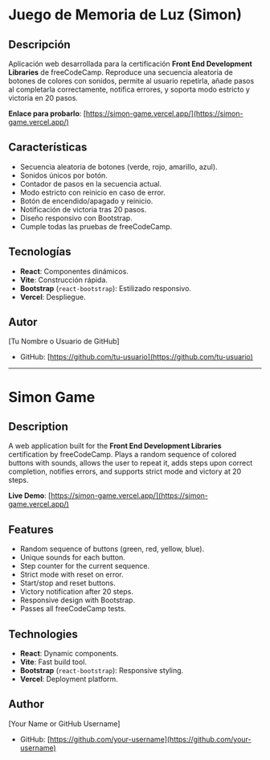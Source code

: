# Juego de Memoria de Luz (Simon)

## Descripción
Aplicación web desarrollada para la certificación **Front End Development Libraries** de freeCodeCamp. Reproduce una secuencia aleatoria de botones de colores con sonidos, permite al usuario repetirla, añade pasos al completarla correctamente, notifica errores, y soporta modo estricto y victoria en 20 pasos.

**Enlace para probarlo**: [https://simon-game.vercel.app/](https://simon-game.vercel.app/)

## Características
- Secuencia aleatoria de botones (verde, rojo, amarillo, azul).
- Sonidos únicos por botón.
- Contador de pasos en la secuencia actual.
- Modo estricto con reinicio en caso de error.
- Botón de encendido/apagado y reinicio.
- Notificación de victoria tras 20 pasos.
- Diseño responsivo con Bootstrap.
- Cumple todas las pruebas de freeCodeCamp.

## Tecnologías
- **React**: Componentes dinámicos.
- **Vite**: Construcción rápida.
- **Bootstrap** (`react-bootstrap`): Estilizado responsivo.
- **Vercel**: Despliegue.

## Autor
[Tu Nombre o Usuario de GitHub]  
- GitHub: [https://github.com/tu-usuario](https://github.com/tu-usuario)

---

# Simon Game

## Description
A web application built for the **Front End Development Libraries** certification by freeCodeCamp. Plays a random sequence of colored buttons with sounds, allows the user to repeat it, adds steps upon correct completion, notifies errors, and supports strict mode and victory at 20 steps.

**Live Demo**: [https://simon-game.vercel.app/](https://simon-game.vercel.app/)

## Features
- Random sequence of buttons (green, red, yellow, blue).
- Unique sounds for each button.
- Step counter for the current sequence.
- Strict mode with reset on error.
- Start/stop and reset buttons.
- Victory notification after 20 steps.
- Responsive design with Bootstrap.
- Passes all freeCodeCamp tests.

## Technologies
- **React**: Dynamic components.
- **Vite**: Fast build tool.
- **Bootstrap** (`react-bootstrap`): Responsive styling.
- **Vercel**: Deployment platform.

## Author
[Your Name or GitHub Username]  
- GitHub: [https://github.com/your-username](https://github.com/your-username)
